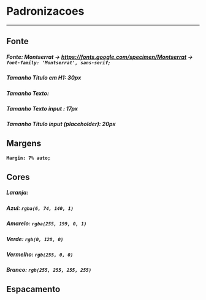 # Padronizacoes
---
## Fonte 
##### Fonte: *Montserrat* -> https://fonts.google.com/specimen/Montserrat -> `font-family: 'Montserrat', sans-serif;`
##### Tamanho Titulo em H1: *30px*
##### Tamanho Texto: 
##### Tamanho Texto input : *17px*
##### Tamanho Titulo input (placeholder): *20px*
##### 

## Margens
####  `Margin: 7% auto;`

## Cores
##### Laranja: 
##### Azul: `rgba(6, 74, 140, 1)`
##### Amarelo: `rgba(255, 199, 0, 1)`
##### Verde: `rgb(0, 128, 0)`
##### Vermelho: `rgb(255, 0, 0)`
##### Branco: `rgb(255, 255, 255, 255)`


## Espacamento






